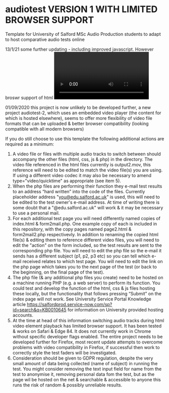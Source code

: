 # audiotest VERSION 1 WITH LIMITED BROWSER SUPPORT
Template for University of Salford MSc Audio Production students to adapt to host comparative audio tests online

13/1/21 some further updating - including improved javascript. However broswr support of html <video> audioTracks seems to be receding, rather than increasing. W3 Schools table now shows "no support" for all broswers except "old" Edge v11. Tested as working in new Edge (v87) with developer flag enabled.

01/09/2020 this project is now unlikely to be developed further, a new project audiotest-2, which uses an embedded video player (the content for which is hosted elsewhere), seems to offer more flexibility of video file formats that can be uploaded & better browser compatibility (looking compatible with all modern browsers)

If you do still choose to use this template the following additional actions are required as a minimum:
1. A video file or files with multiple audio tracks to switch between should accompany the other files (html, css, js & php) in the directory. The video file referenced in the html files currently is output2.mov, this reference will need to be edited to match the video file(s) you are using. If using a different video codec it may also be necessary to amend type="video/quicktime" as appropriate (see item 5).
2. When the php files are performing their function they e-mail test results to an address “hard written” into the code of the files. Currently placeholder address "you@edu.salford.ac.uk" is used, this will need to be edited to the test owner's e-mail address. At time of writing there is some doubt that a "@edu.salford.ac.uk" will work & it may be necessary to use a personal mail.
3. For each additional test page you will need differently named copies of index.html & form2mail.php. One example copy of each is included in this repository, with the copy pages named page2.html & form2mail2.php respectivevly. In addition to renaming the copied html file(s) & editing them to reference different video files, you will need to edit the "action" on the form included, so the test results are sent to the corresponding php file. You will need to edit the php file so the e-mail it sends has a different subject (p1, p2, p3 etc) so you can tell which e-mail received relates to which test page. You will need to edit the link on the php page which takes you to the next page of the test (or back to the beginning, on the final page of the test).
4. The php file (& any additional php files you create) need to be hosted on a machine running PHP (e.g. a web server) to perform its function. You could test and develop the function of the html, css & js files hosting these locally, but the functionality that follows pressing “Submit” on the index page will not work. See University Service Portal Knowledge article https://salfordprod.service-now.com/sp?id=search&q=KB0010645 for information on University provided hosting accounts.
5. At the time at head of this information switching audio tracks during html video element playback has limited browser support. It has been tested & works on Safari & Edge 84. It does not currently work in Chrome without specific developer flags enabled. The entire project needs to be developed further for Firefox, most recent update attempts to overcome problems with video compatibility in Firefox, if successful then work to correctly style the test faders will be investigated.
6. Consideration should be given to GDPR regulation, despite the very small amount of data being collected (name of subject) in running the test. You might consider removing the text input field for name from the test to anonymise it, removing personal data fom the test, but as the page wil be hosted on the net & searchable & accessible to anyone this runs the risk of random & possibly unreliable results.
